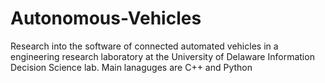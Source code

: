 # Autonomous-Vehicles
Research into the software of connected automated vehicles in a engineering research laboratory at the University of Delaware Information Decision Science lab. Main lanaguges are C++ and Python
